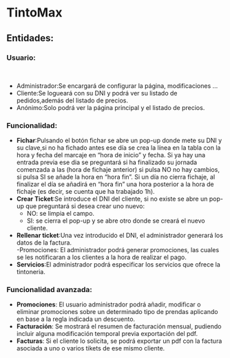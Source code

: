 # TintoMax
<h2>Entidades:</h2>

<h3>Usuario:</h3></br>

* Administrador:Se encargará de configurar la página, modificaciones …      </br> 		
* Cliente:Se logueará con su DNI y podrá ver su listado de pedidos,además del listado de precios.</br>
* Anónimo:Solo podrá ver la página principal y el listado de precios.</br>

<h3>Funcionalidad:</h3>
	
  * **Fichar**:Pulsando el botón fichar se abre un pop-up donde mete su DNI y su clave,si no ha fichado antes ese día se crea la línea en la tabla con la hora y fecha del marcaje en “hora de inicio” y fecha. Si ya hay una entrada previa ese dia se preguntará si ha finalizado su jornada comenzada a las (hora de fichaje anterior) si pulsa NO no hay cambios, si pulsa SI se añade la hora en “hora fin”.
  Si un día no cierra fichaje, al finalizar el día se añadirá en “hora fin” una hora posterior a la hora de fichaje (es decir, se cuenta que ha trabajado 1h).</br>
  * **Crear Ticket**:Se introduce el DNI del cliente, si no existe se abre un pop-up que preguntará si desea crear uno nuevo:</br>
    * NO: se limpia el campo.</br>
    * SI: se cierra el pop-up y se abre otro donde se creará el nuevo cliente.</br>
  * **Rellenar ticket**:Una vez introducido el DNI, el administrador generará los datos de la factura.</br>
  -Promociones: El administrador podrá generar promociones, las cuales se les notificaran a los clientes a la hora de realizar el pago.</br>
  * **Servicios**:El administrador podrá especificar los servicios que ofrece la tintoneria.</br>
  
  <h3>Funcionalidad avanzada:</h3>
	
  * **Promociones**: El usuario administrador podrá añadir, modificar o eliminar promociones sobre un determinado tipo de prendas aplicando en base a la regla indicada un descuento.
  * **Facturación**: Se mostrará el resumen de facturación mensual, pudiendo incluir alguna modificación temporal previa exportación del pdf.
  * **Facturas**: Si el cliente lo solicita, se podrá exportar un pdf con la factura asociada a uno o varios tikets de ese mismo cliente.
 
